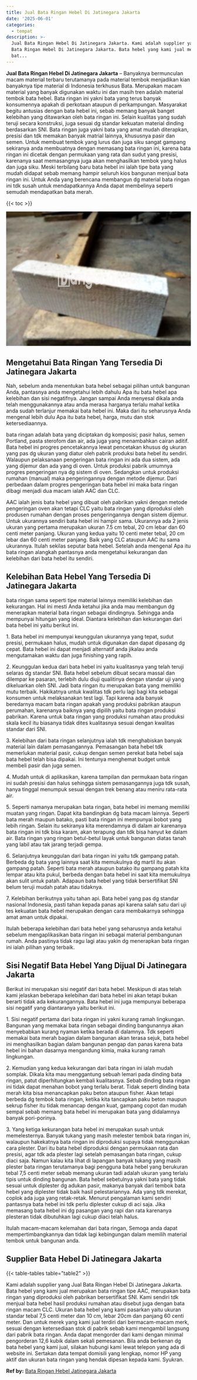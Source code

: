 ```yaml
---
title: Jual Bata Ringan Hebel Di Jatinegara Jakarta
date: '2025-06-01'
categories:
  - tempat
description: >-
  Jual Bata Ringan Hebel Di Jatinegara Jakarta. Kami adalah supplier yang Jual
  Bata Ringan Hebel Di Jatinegara Jakarta. Bata hebel yang kami jual merupakan
  bat...
---
```


**Jual Bata Ringan Hebel Di Jatinegara Jakarta** – Banyaknya bermunculan macam material terbaru terutamanya pada material tembok menjadikan kian banyaknya tipe material di Indonesia terkhusus Bata. Merupakan macam material yang banyak digunakan waktu ini dan masih tren adalah material tembok bata hebel. Bata ringan ini yakni bata yang terus banyak konsumennya apakah di perkotaan ataupun di perkampungan. Masyarakat begitu antusias dengan bata hebel ini, sebab memang banyak banget kelebihan yang ditawarkan oleh bata ringan ini. Selain kualitas yang sudah teruji secara konstruksi, juga sesuai dg standar kekuatan material dinding berdasarkan SNI. Bata ringan juga yakni bata yang amat mudah diterapkan, presisi dan tdk memakan banyak matrial lainnya, khususnya pasir dan semen. Untuk membuat tembok yang lurus dan juga siku sangat gampang sekiranya anda membuatnya dengan memasang bata ringan ini, karena bata ringan ini dicetak dengan permukaan yang rata dan sudut yang presisi, karenanya saat memasangnya juga akan menghasilkan tembok yang halus dan juga siku. Meski terbilang baru bata hebel ini ialah tipe bata yang mudah didapat sebab memang hampir seluruh kios bangunan menjual bata ringan ini. Untuk Anda yang berencana membangun dg material bata ringan ini tdk susah untuk mendapatkannya Anda dapat membelinya seperti semudah mendapatkan bata merah.

{{< toc >}}

![Jual Bata Ringan Hebel Di Jatinegara Jakarta](/images/jual-hebel-murah-04.png)

## Mengetahui Bata Ringan Yang Tersedia Di Jatinegara Jakarta

Nah, sebelum anda menentukan bata hebel sebagai pilihan untuk bangunan Anda, pantasnya anda mengetahui lebih dahulu Apa itu bata hebel apa kelebihan dan sisi negatifnya. Jangan sampai Anda menyesal dikala anda telah menggunakannya atau anda merasa harganya terlalu mahal ketika anda sudah terlanjur memakai bata hebel ini. Maka dari itu seharusnya Anda mengenal lebih dulu Apa itu bata hebel, harga, mutu dan stok ketersediaannya.

bata ringan adalah bata yang diciptakan dg komposisi; pasir halus, semen Portland, pasta sterofom dan air, ada juga yang menambahkan cairan aditif. Bata hebel ini progres pencetakannya lewat pencetakan khusus dg ukuran yang pas dg ukuran yang diatur oleh pabrik produksi bata hebel itu sendiri. Walaupun pelaksanaan pengeringan bata ringan ini ada dua sistem, ada yang dijemur dan ada yang di oven. Untuk produksi pabrik umumnya progres pengeringan nya dg sistem di oven. Sedangkan untuk produksi rumahan (manual) maka pengeringannya dengan metode dijemur. Dari perbedaan dalam progres pengeringan bata hebel ini maka bata ringan dibagi menjadi dua macam ialah AAC dan CLC.

AAC ialah jenis bata hebel yang dibuat oleh pabrikan yakni dengan metode pengeringan oven akan tetapi CLC yaitu bata ringan yang diproduksi oleh produsen rumahan dengan proses pengeringannya dengan sistem dijemur. Untuk ukurannya sendiri bata hebel ini hampir sama. Ukurannya ada 2 jenis ukuran yang pertama merupakan ukuran 7.5 cm tebal, 20 cm lebar dan 60 centi meter panjang. Ukuran yang kedua yaitu 10 centi meter tebal, 20 cm lebar dan 60 centi meter panjang. Baik yang CLC ataupun AAC itu sama ukurannya. Itulah sekilas seputar bata hebel. Setelah anda mengenal Apa itu bata ringan alangkah pantasnya anda mengetahui kekurangan dan kelebihan dari bata hebel itu sendiri.

## Kelebihan Bata Hebel Yang Tersedia Di Jatinegara Jakarta

bata ringan sama seperti tipe material lainnya memiliki kelebihan dan kekurangan. Hal ini mesti Anda ketahui jika anda mau membangun dg menerapkan material bata ringan sebagai dindingnya. Sehingga anda mempunyai hitungan yang ideal. Diantara kelebihan dan kekurangan dari bata hebel ini yaitu berikut ini.

1\. Bata hebel ini mempunyai keunggulan ukurannya yang tepat, sudut presisi, permukaan halus, mudah untuk digunakan dan dapat dipasang dg cepat. Bata hebel ini dapat menjadi alternatif anda jikalau anda mengutamakan waktu dan juga finishing yang rapih.

2\. Keunggulan kedua dari bata hebel ini yaitu kualitasnya yang telah teruji selaras dg standar SNI. Bata hebel sebelum dibuat secara massal dan dilempar ke pasaran, terlebih dulu diuji qualitinya dengan standar uji yang dikeluarkan oleh SNI. Jadi bata ringan itu merupakan bata yang memiliki mutu terbaik. Hakikatnya untuk kwalitas tdk perlu lagi bagi kita sebagai konsumen untuk melaksanakan test lagi. Tapi karena ada banyak beredarnya macam bata ringan apakah yang produksi pabrikan ataupun perumahan, karenanya baiknya yang dipilih yaitu bata ringan produksi pabrikan. Karena untuk bata ringan yang produksi rumahan atau produksi skala kecil itu biasanya tidak dites kualitasnya sesuai dengan kwalitas standar dari SNI.

3\. Kelebihan dari bata ringan selanjutnya ialah tdk menghabiskan banyak material lain dalam pemasangannya. Pemasangan bata hebel tdk memerlukan material pasir, cukup dengan semen perekat bata hebel saja bata hebel telah bisa dipakai. Ini tentunya menghemat budget untuk membeli pasir dan juga semen.

4\. Mudah untuk di aplikasikan, karena tampilan dan permukaan bata ringan ini sudah presisi dan halus sehingga sistem pemasangannya juga tdk susah, hanya tinggal menumpuk sesuai dengan trek benang atau meniru rata-rata air.

5\. Seperti namanya merupakan bata ringan, bata hebel ini memang memiliki muatan yang ringan. Dapat kita bandingkan dg bata macam lainnya. Seperti bata merah maupun batako, pasti bata ringan ini mempunyai bobot yang lebih ringan. Selain itu sekiranya kita merendamnya di dalam air karenanya bata ringan ini tdk bisa karam, akan terapung dan tdk bisa hanyut ke dalam air. Bata ringan yang ringan betul-betul layak untuk bangunan diatas tanah yang labil atau tak jarang terjadi gempa.

6\. Selanjutnya keunggulan dari bata ringan ini yaitu tdk gampang patah. Berbeda dg bata yang lainnya saat kita memukulnya dg martil itu akan gampang patah. Seperti bata merah ataupun batako itu gampang patah kita lempar atau kita pukul, berbeda dengan bata hebel ini saat kita memukulnya akan sulit untuk patah. Adapaun bata hebel yang tidak bersertifikat SNI belum teruji mudah patah atau tidaknya.

7\. Kelebihan berikutnya yaitu tahan api. Bata hebel yang pas dg standar nasional Indonesia, pasti tahan kepada panas api karena salah satu dari uji tes kekuatan bata hebel merupakan dengan cara membakarnya sehingga amat aman untuk dipakai.

Itulah beberapa kelebihan dari bata hebel yang seharusnya anda ketahui sebelum mengaplikasikan bata ringan ini sebagai material pembangunan rumah. Anda pastinya tidak ragu lagi atau yakin dg menerapkan bata ringan ini ialah pilihan yang terbaik.

## Sisi Negatif Bata Hebel Yang Dijual Di Jatinegara Jakarta

Berikut ini merupakan sisi negatif dari bata hebel. Meskipun di atas telah kami jelaskan beberapa kelebihan dari bata hebel ini akan tetapi bukan berarti tidak ada kekurangannya. Bata hebel ini juga mempunyai beberapa sisi negatif yang diantaranya yaitu berikut ini.

1\. Sisi negatif pertama dari bata ringan ini yakni kurang ramah lingkungan. Bangunan yang memakai bata ringan sebagai dinding bangunannya akan menyebabkan kurang nyaman ketika berada di dalamnya. Tdk seperti memakai bata merah bagian dalam bangunan akan terasa sejuk, bata hebel ini menghasilkan bagian dalam bangunan pengap dan panas karena bata hebel ini bahan dasarnya mengandung kimia, maka kurang ramah lingkungan.

2\. Kemudian yang kedua kekurangan dari bata ringan ini ialah mudah somplak. Dikala kita mau menggantung sebuah lemari pada dinding bata ringan, patut diperhitungkan kembali kualitasnya. Sebab dinding bata ringan ini tidak dapat menahan bobot yang terlalu berat. Tidak seperti dinding bata merah kita bisa menancapkan paku beton ataupun fisher. Akan tetapi berbeda dg tembok bata ringan, ketika kita tancapkan paku beton maupun sekrup fisher itu tidak menancap dengan kuat, gampang copot dan mudah sempal sebab memang bata hebel ini merupakan bata yang didalamnya banyak pori-porinya.

3\. Yang ketiga kekurangan bata hebel ini merupakan susah untuk memelesternya. Banyak tukang yang masih melester tembok bata ringan ini, walaupun hakekatnya bata ringan ini diproduksi supaya tidak menggunakan cara plester. Dari itu bata hebel diproduksi dengan permukaan rata dan presisi, agar tdk ada plester lagi setelah pemasangan bata ringan, cukup diaci saja. Namun kalau kita lihat di lapangan banyak tukang yang masih plester bata ringan terutamanya bagi pengguna bata hebel yang berukuran tebal 7,5 centi meter sebab memang ukuran tadi adalah ukuran yang terlalu tipis untuk dinding bangunan. Bata hebel sebetulnya yakni bata yang tidak sesuai untuk diplester dg adukan pasir, makanya banyak dari tembok bata hebel yang diplester tidak baik hasil pelestariannya. Ada yang tdk merekat, coplok ada juga yang retak-retak. Menurut pengalaman kami sendiri pantasnya bata hebel ini tdk perlu diplester cukup di aci saja. Jika memasang bata hebel ini dg pasangan yang rapi dan rata karenanya plesteran tidak dibutuhkan lagi cukup diaci telah halus.

Itulah macam-macam kelemahan dari bata ringan, Semoga anda dapat mempertimbangkannya dan tidak lagi kebingungan dalam memilih material tembok untuk bangunan anda.

## Supplier Bata Hebel Di Jatinegara Jakarta

{{< table-tables table="table2" >}}

Kami adalah supplier yang Jual Bata Ringan Hebel Di Jatinegara Jakarta. Bata hebel yang kami jual merupakan bata ringan tipe AAC, merupakan bata ringan yang diproduksi oleh pabrikan bersertifikat SNI. Kami sendiri tdk menjual bata hebel hasil produksi rumahan atau disebut juga dengan bata ringan macam CLC. Ukuran bata hebel yang kami pasarkan yaitu ukuran standar tebal 7,5 centi meter dan 10 cm, lebar 20cm dan panjang 60 centi meter. Dan untuk merek yang kami jual terdiri dari bermacam-macam merk, sesuai dengan ketersediaan stok di pabrik sebab kami mengambil langsung dari pabrik bata ringan. Anda dapat mengorder dari kami dengan minimal pengorderan 12,6 kubik dalam sekali pemesanan. Bila anda berkenan dg bata hebel yang kami jual, silakan hubungi kami lewat telepon yang ada di website ini. Sertakan data tempat domisili yang lengkap, nomor HP yang aktif dan ukuran bata ringan yang hendak dipesan kepada kami. Syukran.

**Ref by:** [Bata Ringan Hebel Jatinegara Jakarta](https://id.wikipedia.org/wiki/Bata)

